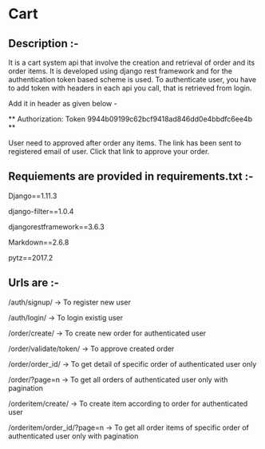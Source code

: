 # Cart

## Description :-

It is a cart system api that involve the creation and retrieval of order and its order items.
It is developed using django rest framework and for the authentication token based scheme is used.
To authenticate user, you have to add token with headers in each api you call, that is retrieved from login.

Add it in header as given below -

** Authorization: Token 9944b09199c62bcf9418ad846dd0e4bbdfc6ee4b **

User need to approved after order any items.
The link has been sent to registered email of user.
Click that link to approve your order.

## Requiements are provided in requirements.txt :-

Django==1.11.3

django-filter==1.0.4

djangorestframework==3.6.3

Markdown==2.6.8

pytz==2017.2

## Urls are :-

/auth/signup/ -> To register new user

/auth/login/ -> To login existig user

/order/create/ -> To create new order for authenticated user

/order/validate/token/ -> To approve created order

/order/order_id/ -> To get detail of specific order of authenticated user only

/order/?page=n -> To get all orders of authenticated user only with pagination

/orderitem/create/ -> To create item according to order for authenticated user

/orderitem/order_id/?page=n -> To get all order items of specific order of authenticated user only with pagination
